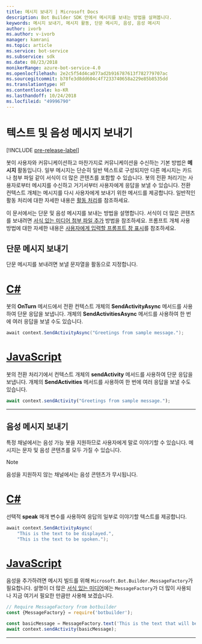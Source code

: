 ```yaml
---
title: 메시지 보내기 | Microsoft Docs
description: Bot Builder SDK 안에서 메시지를 보내는 방법을 살펴봅니다.
keywords: 메시지 보내기, 메시지 활동, 단문 메시지, 음성, 음성 메시지
author: ivorb
ms.author: v-ivorb
manager: kamrani
ms.topic: article
ms.service: bot-service
ms.subservice: sdk
ms.date: 08/23/2018
monikerRange: azure-bot-service-4.0
ms.openlocfilehash: 2e2c5f54d4ca077ad2b916787613f782779707ac
ms.sourcegitcommit: b78fe3d8dd604c4f7233740658a229e85b8535dd
ms.translationtype: HT
ms.contentlocale: ko-KR
ms.lasthandoff: 10/24/2018
ms.locfileid: "49996790"
---
```

# <a name="send-text-and-spoken-messages"></a>텍스트 및 음성 메시지 보내기

[!INCLUDE [pre-release-label](../includes/pre-release-label.md)]

봇이 사용자와 커뮤니케이션하고 마찬가지로 커뮤니케이션을 수신하는 기본 방법은 **메시지** 활동입니다. 일부 메시지는 단순히 일반 텍스트로 구성되지만 다른 메시지는 카드나 첨부 파일 같이 서식이 더 많은 콘텐츠를 포함할 수 있습니다. 봇의 전환 처리기는 사용자로부터 메시지를 수신하고 거기서부터 사용자에게 응답을 보낼 수 있습니다. 전환 컨텍스트 개체는 메시지를 다시 사용자에게 보내기 위한 메서드를 제공합니다. 일반적인 활동 처리에 대한 자세한 내용은 [활동 처리](~/v4sdk/bot-builder-basics.md#the-activity-processing-stack)를 참조하세요.

이 문서에서는 단문 및 음성 메시지를 보내는 방법을 설명합니다. 서식이 더 많은 콘텐츠를 보내려면 [서식 있는 미디어 첨부 파일 추가](bot-builder-howto-add-media-attachments.md) 방법을 참조하세요. 프롬프트 개체 사용 방법에 대한 자세한 내용은 [사용자에게 입력할 프롬프트 창 표시](bot-builder-prompts.md)를 참조하세요.

## <a name="send-a-simple-text-message"></a>단문 메시지 보내기

단문 메시지를 보내려면 보낼 문자열을 활동으로 지정합니다.

# <a name="ctabcsharp"></a>[C#](#tab/csharp)

봇의 **OnTurn** 메서드에서 전환 컨텍스트 개체의 **SendActivityAsync** 메서드를 사용하여 단문 응답을 보냅니다. 개체의 **SendActivitiesAsync** 메서드를 사용하여 한 번에 여러 응답을 보낼 수도 있습니다.

```cs
await context.SendActivityAsync("Greetings from sample message.");
```

# <a name="javascripttabjavascript"></a>[JavaScript](#tab/javascript)

봇의 전환 처리기에서 컨텍스트 개체의 **sendActivity** 메서드를 사용하여 단문 응답을 보냅니다. 개체의 **SendActivities** 메서드를 사용하여 한 번에 여러 응답을 보낼 수도 있습니다.

```javascript
await context.sendActivity("Greetings from sample message.");
```

---

## <a name="send-a-spoken-message"></a>음성 메시지 보내기

특정 채널에서는 음성 가능 봇을 지원하므로 사용자에게 말로 이야기할 수 있습니다. 메시지는 문자 및 음성 콘텐츠를 모두 가질 수 있습니다.

> [!NOTE]
> 음성을 지원하지 않는 채널에서는 음성 콘텐츠가 무시됩니다.

# <a name="ctabcsharp"></a>[C#](#tab/csharp)

선택적 **speak** 매개 변수를 사용하여 응답의 일부로 이야기할 텍스트를 제공합니다.

```cs
await context.SendActivityAsync(
    "This is the text to be displayed.",
    "This is the text to be spoken.");
```

# <a name="javascripttabjavascript"></a>[JavaScript](#tab/javascript)

음성을 추가하려면 메시지 빌드를 위해 `Microsoft.Bot.Builder.MessageFactory`가 필요합니다. 설명이 더 많은 [서식 있는 미디어](bot-builder-howto-add-media-attachments.md)에는 `MessageFactory`가 더 많이 사용되나 지금 여기서 필요한 만큼만 사용해 보겠습니다.

```javascript
// Require MessageFactory from botbuilder
const {MessageFactory} = require('botbuilder');

const basicMessage = MessageFactory.text('This is the text that will be displayed.', 'This is the text that will be spoken.');
await context.sendActivity(basicMessage);
```

---
